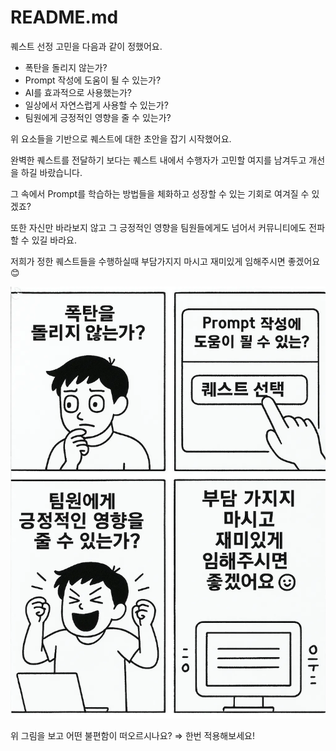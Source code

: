# README.md

퀘스트 선정 고민을 다음과 같이 정했어요.

- 폭탄을 돌리지 않는가?
- Prompt 작성에 도움이 될 수 있는가?
- AI를 효과적으로 사용했는가?
- 일상에서 자연스럽게 사용할 수 있는가?
- 팀원에게 긍정적인 영향을 줄 수 있는가?

위 요소들을 기반으로 퀘스트에 대한 초안을 잡기 시작했어요.

완벽한 퀘스트를 전달하기 보다는 퀘스트 내에서 수행자가 고민할 여지를 남겨두고 개선을 하길 바랐습니다.

그 속에서 Prompt를 학습하는 방법들을 체화하고 성장할 수 있는 기회로 여겨질 수 있겠죠?

또한 자신만 바라보지 않고 그 긍정적인 영향을 팀원들에게도 넘어서 커뮤니티에도 전파할 수 있길 바라요.

저희가 정한 퀘스트들을 수행하실때 부담가지지 마시고 재미있게 임해주시면 좋겠어요 😊

<div align="center">
  <img src="assets/c3af939d-d00c-4275-b5ec-c0d3aa195f0d.png" width="600" alt="alt text">
</div>

위 그림을 보고 어떤 불편함이 떠오르시나요? ⇒ 한번 적용해보세요!
